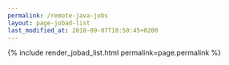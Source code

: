 ```yaml
---
permalink: /remote-java-jobs
layout: page-jobad-list
last_modified_at: 2018-09-07T18:50:45+0200
---
```

{% include render_jobad_list.html permalink=page.permalink %}
